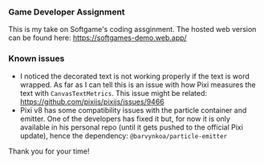 ### Game Developer Assignment

This is my take on Softgame's coding assginment. The hosted web version can be found here: https://softgames-demo.web.app/


### Known issues

 - I noticed the decorated text is not working properly if the text is word wrapped. As far as I can tell this is an issue with how Pixi measures the text with `CanvasTextMetrics`. This issue might be related:  https://github.com/pixijs/pixijs/issues/9466
 - Pixi v8 has some compatibility issues with the particle container and emitter. One of the developers has fixed it but, for now it is only available in his personal repo (until it gets pushed to the official Pixi update), hence the dependency: `@barvynkoa/particle-emitter`


 Thank you for your time!

